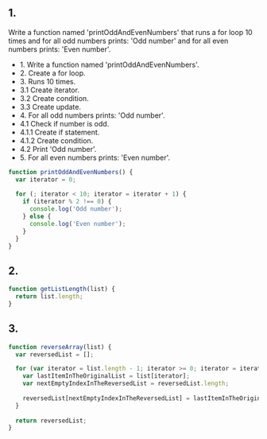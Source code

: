 ## 1.

Write a function named 'printOddAndEvenNumbers' that runs a for loop 10 times and for all odd numbers prints: 'Odd number' and for all even numbers prints: 'Even number'.

<ul>
  <li>1. Write a function named 'printOddAndEvenNumbers'.</li>
  <li>2. Create a for loop.</li>
  <li>3. Runs 10 times.</li>
  <li>3.1 Create iterator.</li>
  <li>3.2 Create condition.</li>
  <li>3.3 Create update.</li>
  <li>4. For all odd numbers prints: 'Odd number'.</li>
    <li>4.1 Check if number is odd.</li>
      <li>4.1.1 Create if statement.</li>
      <li>4.1.2 Create condition.</li>
    <li>4.2 Print 'Odd number'.</li>
  <li>5. For all even numbers prints: 'Even number'.</li>
</ul>

```js
function printOddAndEvenNumbers() {
  var iterator = 0;
  
  for (; iterator < 10; iterator = iterator + 1) {
    if (iterator % 2 !== 0) {
      console.log('Odd number');
    } else {
      console.log('Even number');
    }
  }
}
```

## 2.

```js
function getListLength(list) {
  return list.length;
}
```

## 3.

```js
function reverseArray(list) {
  var reversedList = [];

  for (var iterator = list.length - 1; iterator >= 0; iterator = iterator - 1) {
    var lastItemInTheOriginalList = list[iterator];
    var nextEmptyIndexInTheReversedList = reversedList.length;    
    
    reversedList[nextEmptyIndexInTheReversedList] = lastItemInTheOriginalList;
  }
  
  return reversedList;
}
```
